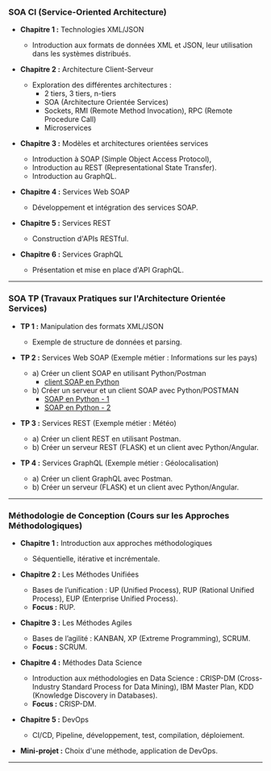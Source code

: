 ### **SOA CI (Service-Oriented Architecture)**

- **Chapitre 1 :** Technologies XML/JSON
  - Introduction aux formats de données XML et JSON, leur utilisation dans les systèmes distribués.

- **Chapitre 2 :** Architecture Client-Serveur
  - Exploration des différentes architectures :
    - 2 tiers, 3 tiers, n-tiers
    - SOA (Architecture Orientée Services)
    - Sockets, RMI (Remote Method Invocation), RPC (Remote Procedure Call)
    - Microservices

- **Chapitre 3 :** Modèles et architectures orientées services
  - Introduction à SOAP (Simple Object Access Protocol), 
  - Introduction au REST (Representational State Transfer).
  - Introduction au GraphQL.

- **Chapitre 4 :** Services Web SOAP
  - Développement et intégration des services SOAP.

- **Chapitre 5 :** Services REST
  - Construction d'APIs RESTful.

- **Chapitre 6 :** Services GraphQL
  - Présentation et mise en place d'API GraphQL.

---

### **SOA TP (Travaux Pratiques sur l'Architecture Orientée Services)**

- **TP 1 :** Manipulation des formats XML/JSON
  - Exemple de structure de données et parsing.

- **TP 2 :** Services Web SOAP (Exemple métier : Informations sur les pays)
  - a) Créer un client SOAP en utilisant Python/Postman
    - [client SOAP en Python ](https://www.geeksforgeeks.org/making-soap-api-calls-using-python/)
  - b) Créer un serveur et un client SOAP avec Python/POSTMAN
    - [SOAP en Python - 1 ](https://webpy.org/cookbook/webservice)
    - [SOAP en Python - 2 ](https://apidog.com/blog/python-working-with-soap-api/)

- **TP 3 :** Services REST (Exemple métier : Météo)
  - a) Créer un client REST en utilisant Postman.
  - b) Créer un serveur REST (FLASK) et un client avec Python/Angular.

- **TP 4 :** Services GraphQL (Exemple métier : Géolocalisation)
  - a) Créer un client GraphQL avec Postman.
  - b) Créer un serveur (FLASK) et un client avec Python/Angular.

---

### **Méthodologie de Conception (Cours sur les Approches Méthodologiques)**

- **Chapitre 1 :** Introduction aux approches méthodologiques
  - Séquentielle, itérative et incrémentale.

- **Chapitre 2 :** Les Méthodes Unifiées
  - Bases de l’unification : UP (Unified Process), RUP (Rational Unified Process), EUP (Enterprise Unified Process).
  - **Focus :** RUP.

- **Chapitre 3 :** Les Méthodes Agiles
  - Bases de l’agilité : KANBAN, XP (Extreme Programming), SCRUM.
  - **Focus :** SCRUM.

- **Chapitre 4 :** Méthodes Data Science
  - Introduction aux méthodologies en Data Science : CRISP-DM (Cross-Industry Standard Process for Data Mining), IBM Master Plan, KDD (Knowledge Discovery in Databases).
  - **Focus :** CRISP-DM.

- **Chapitre 5 :** DevOps
  - CI/CD, Pipeline, développement, test, compilation, déploiement.

- **Mini-projet :** Choix d'une méthode, application de DevOps.

---
